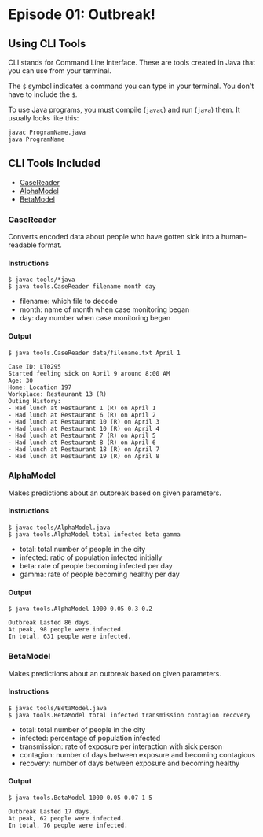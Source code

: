 # Episode 01: Outbreak!

## Using CLI Tools
CLI stands for Command Line Interface. These are tools created in Java that you can use from your terminal.

The `$` symbol indicates a command you can type in your terminal. You don't have to include the `$`.

To use Java programs, you must compile (`javac`) and run (`java`) them. It usually looks like this:
```
javac ProgramName.java
java ProgramName
```

## CLI Tools Included

- [CaseReader](#casereader)
- [AlphaModel](#alphamodel)
- [BetaModel](#betamodel)

### CaseReader

Converts encoded data about people who have gotten sick into a human-readable format.

#### Instructions
```
$ javac tools/*java
$ java tools.CaseReader filename month day
```
- filename: which file to decode
- month: name of month when case monitoring began
- day: day number when case monitoring began

#### Output
```
$ java tools.CaseReader data/filename.txt April 1

Case ID: LT0295
Started feeling sick on April 9 around 8:00 AM
Age: 30
Home: Location 197
Workplace: Restaurant 13 (R)
Outing History:
- Had lunch at Restaurant 1 (R) on April 1
- Had lunch at Restaurant 6 (R) on April 2
- Had lunch at Restaurant 10 (R) on April 3
- Had lunch at Restaurant 10 (R) on April 4
- Had lunch at Restaurant 7 (R) on April 5
- Had lunch at Restaurant 8 (R) on April 6
- Had lunch at Restaurant 18 (R) on April 7
- Had lunch at Restaurant 19 (R) on April 8
```

### AlphaModel

Makes predictions about an outbreak based on given parameters.

#### Instructions
```
$ javac tools/AlphaModel.java
$ java tools.AlphaModel total infected beta gamma
```
- total: total number of people in the city
- infected: ratio of population infected initially
- beta: rate of people becoming infected per day
- gamma: rate of people becoming healthy per day

#### Output
```
$ java tools.AlphaModel 1000 0.05 0.3 0.2

Outbreak Lasted 86 days.
At peak, 98 people were infected.
In total, 631 people were infected.
```

### BetaModel

Makes predictions about an outbreak based on given parameters.

#### Instructions
```
$ javac tools/BetaModel.java
$ java tools.BetaModel total infected transmission contagion recovery
```
- total: total number of people in the city
- infected: percentage of population infected
- transmission: rate of exposure per interaction with sick person
- contagion: number of days between exposure and becoming contagious
- recovery: number of days between exposure and becoming healthy

#### Output
```
$ java tools.BetaModel 1000 0.05 0.07 1 5

Outbreak Lasted 17 days.
At peak, 62 people were infected.
In total, 76 people were infected.
```